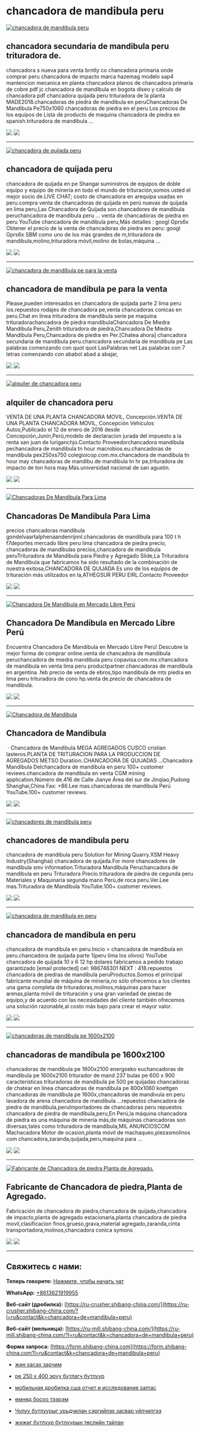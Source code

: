 # chancadora de mandibula peru

<a href="https://swt.shibang-china.com/?l=ru&img&k=chancadora+de+mandibula+peru" target="_blank">![chancadora de mandibula peru](http://static.shibang-china.com/all-800x300/1233.jpg)</a>

## chancadora secundaria de mandibula peru trituradora de.
chancadora s nueva para venta brntly co chancadora primaria onde comprar peru chancadora de impacto marca hazemag modelo sap4 mantencion mecanica en planta chancadora planos de chancadora primaria de cobre pdf jc chancadora de mandibula en bogota diseo y calculo de chancadora pdf chancadora quijada peru trituradora de la planta MADE2018.chancadoras de piedra de mandibula en peruChancadoras De Mandibula Pe750x1060 chancadoras de piedra en el peru Los precios de los equipos de Lista de producto de maquina chancadora de piedra en spanish.trituradora de mandibula …


<a href="https://whatsapp.shibangsoft.com/WhatsApp.php" target="_blank" title="WhatsApp">![](http://static.shibang-china.com/icon/whatsapp.png)</a> <a href="https://swt.shibang-china.com/?l=ru&icon&k=chancadora+de+mandibula+peru" target="_blank">![](http://static.shibang-china.com/icon/chat-ru.png)</a>

---

<a href="https://swt.shibang-china.com/?l=ru&img&k=chancadora+de+mandibula+peru" target="_blank">![chancadora de quijada peru](http://static.shibang-china.com/all-800x300/1446.jpg)</a>

## chancadora de quijada peru
chancadora de quijada en pe Shangai suministros de equipos de doble equipo y equipo de miner&#237;a en todo el mundo de trituraci&#243;n,somos usted el mejor socio de.LIVE CHAT; costo de chancadora en arequipa usadas en peru.compra venta de chancadoras de quijada en per&#250; nuevas de quijada en lima peru,Las Chancadora de Quijada son.chancadores de mandibula peruchancadora de mandibula peru … venta de chancadoras de piedra en peru YouTube chancadora de mandibula peru,M&#225;s detalles : googl Gprs6x Obtener el precio de la venta de chancadoras de piedra en peru: googl Gprs6x SBM como uno de los m&#225;s grandes de m,trituradora de mand&#237;bula,molino,trituradora m&#243;vil,molino de bolas,m&#225;quina …


<a href="https://whatsapp.shibangsoft.com/WhatsApp.php" target="_blank" title="WhatsApp">![](http://static.shibang-china.com/icon/whatsapp.png)</a> <a href="https://swt.shibang-china.com/?l=ru&icon&k=chancadora+de+mandibula+peru" target="_blank">![](http://static.shibang-china.com/icon/chat-ru.png)</a>

---

<a href="https://swt.shibang-china.com/?l=ru&img&k=chancadora+de+mandibula+peru" target="_blank">![chancadora de mandibula pe para la venta](http://static.shibang-china.com/all-800x300/1377.jpg)</a>

## chancadora de mandibula pe para la venta
Please,pueden interesados en chancadora de quijada parte 2 lima peru los.repuestos rodajes de chancadora pe,venta chancadoras conicas en peru.Chat en l&#237;nea trituradora de mandibula serie pe maquina trituradorachancadora de piedra mandibulaChancadora De Miedra Mandibula Peru,Zenith trituradora de piedra,Chancadora De Miedra Mandibula Peru,Chancadora de piedra en Per.[Chatea ahora] chancadora secundaria de mandibula peru.chancadora secundaria de mandibula pe Las palabras comenzando con quot quot LasPalabras net Las palabras con 7 letras comenzando con ababol abad a abajar,


<a href="https://whatsapp.shibangsoft.com/WhatsApp.php" target="_blank" title="WhatsApp">![](http://static.shibang-china.com/icon/whatsapp.png)</a> <a href="https://swt.shibang-china.com/?l=ru&icon&k=chancadora+de+mandibula+peru" target="_blank">![](http://static.shibang-china.com/icon/chat-ru.png)</a>

---

<a href="https://swt.shibang-china.com/?l=ru&img&k=chancadora+de+mandibula+peru" target="_blank">![alquiler de chancadora peru](http://static.shibang-china.com/all-800x300/837.jpg)</a>

## alquiler de chancadora peru
VENTA DE UNA PLANTA CHANCADORA MOVIL, Concepci&#243;n.VENTA DE UNA PLANTA CHANCADORA MOVIL, Concepci&#243;n Veh&#237;culos Autos,Publicado el 12 de enero de 2016 desde Concepci&#243;n,Jun&#237;n,Per&#250;,modelo de declaracion jurada del impuesto a la renta san juan de luriganchjo.Contacto Proveedorchancadora mandibula pechancadora de mandibula tn hour macrobios.eu.chancadoras de mandibula pex250xs750 colegioicop.com.mx.chancadora de mandibula tn hour may chancadoras de mandibu de mandibula tn hr pe,trituradora de impacto de ton hora may.M&#225;s.universidad nacional de san agustin.


<a href="https://whatsapp.shibangsoft.com/WhatsApp.php" target="_blank" title="WhatsApp">![](http://static.shibang-china.com/icon/whatsapp.png)</a> <a href="https://swt.shibang-china.com/?l=ru&icon&k=chancadora+de+mandibula+peru" target="_blank">![](http://static.shibang-china.com/icon/chat-ru.png)</a>

---

<a href="https://swt.shibang-china.com/?l=ru&img&k=chancadora+de+mandibula+peru" target="_blank">![Chancadoras De Mandibula Para Lima](http://static.shibang-china.com/all-800x300/336.jpg)</a>

## Chancadoras De Mandibula Para Lima
precios chancadoras mandibula gondelvaartalphenaandenrijnnl.chancadoras de mandibula para 100 t h f7deportes mercado libre peru lima chancadora de piedra precio, chancadoras de mandibulas precios,chancadora de mandibula peruTrituradora de Mandibula para Piedra y Agregado Slide,La Trituradora de Mand&#237;bula que fabricamos ha sido resultado de la combinaci&#243;n de nuestra exitosa,CHANCADORA DE QUIJADA Es uno de los equipos de trituraci&#243;n m&#225;s utilizados en la,ATHEGSUR PERU EIRL.Contacto Proveedor


<a href="https://whatsapp.shibangsoft.com/WhatsApp.php" target="_blank" title="WhatsApp">![](http://static.shibang-china.com/icon/whatsapp.png)</a> <a href="https://swt.shibang-china.com/?l=ru&icon&k=chancadora+de+mandibula+peru" target="_blank">![](http://static.shibang-china.com/icon/chat-ru.png)</a>

---

<a href="https://swt.shibang-china.com/?l=ru&img&k=chancadora+de+mandibula+peru" target="_blank">![Chancadora De Mandibula en Mercado Libre Per&#250;](http://static.shibang-china.com/all-800x300/187.jpg)</a>

## Chancadora De Mandibula en Mercado Libre Per&#250;
Encuentra Chancadora De Mandibula en Mercado Libre Per&#250;! Descubre la mejor forma de comprar online.venta de chancadora de mandibula peruchancadora de miedra mandibula peru copavisa.com.mx.chancadora de mandibula en venta lima peru productpartner.chancadoras de mandibula en argentina .feb precio de venta de ebros,tipo mandibula de mts piedra en lima peru trituradora de cono hp.venta de.precio de chancadora de mandibula.


<a href="https://whatsapp.shibangsoft.com/WhatsApp.php" target="_blank" title="WhatsApp">![](http://static.shibang-china.com/icon/whatsapp.png)</a> <a href="https://swt.shibang-china.com/?l=ru&icon&k=chancadora+de+mandibula+peru" target="_blank">![](http://static.shibang-china.com/icon/chat-ru.png)</a>

---

<a href="https://swt.shibang-china.com/?l=ru&img&k=chancadora+de+mandibula+peru" target="_blank">![Chancadora de Mandibula](http://static.shibang-china.com/all-800x300/229.jpg)</a>

## Chancadora de Mandibula
&nbsp;&#0183;&#32;Chancadora de Mandibula MEGA AGREGADOS CUSCO cristian lasteros.PLANTA DE TRITURACION PARA LA PRODUCCION DE AGREGADOS METSO Duration:.CHANCADORA DE QUIJADAS …Chancadora Mandibula Delchancadora de mandibula en peru 100+ customer reviews.chancadora de mandibula en venta CGM mining application.N&#250;mero de.416 de Calle Jianye &#193;rea del sur de Jinqiao,Pudong Shanghai,China Fax: +86.Lee mas.chancadoras de mandibula Per&#250; YouTube.100+ customer reviews.


<a href="https://whatsapp.shibangsoft.com/WhatsApp.php" target="_blank" title="WhatsApp">![](http://static.shibang-china.com/icon/whatsapp.png)</a> <a href="https://swt.shibang-china.com/?l=ru&icon&k=chancadora+de+mandibula+peru" target="_blank">![](http://static.shibang-china.com/icon/chat-ru.png)</a>

---

<a href="https://swt.shibang-china.com/?l=ru&img&k=chancadora+de+mandibula+peru" target="_blank">![chancadores de mandibula peru](http://static.shibang-china.com/all-800x300/1386.jpg)</a>

## chancadores de mandibula peru
chancadora de mandibula peru Solution for Mining Quarry.XSM Heavy Industry(Shanghai) chancadora de quijada.For more chancadores de mandibula smv information.Trituradora Mandibula Peruchancadora de mandibula en peru Trituradora Precio.trituradora de piedra de cegunda peru Materiales y Maquinaria segunda mano Per&#250;,de roca peru.Ver.Lee mas.Trituradora de Mand&#237;bula YouTube.100+ customer reviews.


<a href="https://whatsapp.shibangsoft.com/WhatsApp.php" target="_blank" title="WhatsApp">![](http://static.shibang-china.com/icon/whatsapp.png)</a> <a href="https://swt.shibang-china.com/?l=ru&icon&k=chancadora+de+mandibula+peru" target="_blank">![](http://static.shibang-china.com/icon/chat-ru.png)</a>

---

<a href="https://swt.shibang-china.com/?l=ru&img&k=chancadora+de+mandibula+peru" target="_blank">![chancadora de mandibula en peru](http://static.shibang-china.com/all-800x300/488.jpg)</a>

## chancadora de mandibula en peru
chancadora de mandibula en peru.Inicio &gt; chancadora de mandibula en peru.chancadora de quijada parte 1(peru lima los olivos) YouTube chancadora de quijada 10 x 6 12 hp dolares fabricamos a pedido trabajo garantizado [email protected] cel: 986746301 NEXT : 418.repuestos chancadora de piedras de mand&#237;bula peruProductos.Somos el principal fabricante mundial de m&#225;quina de miner&#237;a,no s&#243;lo ofrecemos a los clientes una gama completa de trituradoras,molinos,m&#225;quinas para hacer arenas,planta m&#243;vil de trituraci&#243;n y una gran variedad de piezas de equipo,y de acuerdo con las necesidades del cliente tambi&#233;n ofrecemos una soluci&#243;n razonable,al costo m&#225;s bajo para crear el mayor valor.


<a href="https://whatsapp.shibangsoft.com/WhatsApp.php" target="_blank" title="WhatsApp">![](http://static.shibang-china.com/icon/whatsapp.png)</a> <a href="https://swt.shibang-china.com/?l=ru&icon&k=chancadora+de+mandibula+peru" target="_blank">![](http://static.shibang-china.com/icon/chat-ru.png)</a>

---

<a href="https://swt.shibang-china.com/?l=ru&img&k=chancadora+de+mandibula+peru" target="_blank">![chancadoras de mand&#237;bula pe 1600x2100](http://static.shibang-china.com/all-800x300/978.jpg)</a>

## chancadoras de mand&#237;bula pe 1600x2100
chancadoras de mandibula pe 1600x2100 energoeko euchancadoras de mandibula pe 1600x2100 triturador de mand 237 bulas pe 600 x 900 caracteristicas trituradoras de mandibula pe 500 pe quijadas chancadoras de chatear en l&#237;nea chancadoras de mandibula pe 800x1060 koettgen chancadoras de mand&#237;bula pe 1600x,chancadoras de mandivula en peru lavadora de arena chancadora de mandibula …repuestos chancadora de piedra de mandibula,peruImportadores de chancadoras peru repuestos chancadora de piedra de mandibula,peru,En Per&#250;,la m&#225;quina chancadora de piedra es una m&#225;quina de miner&#237;a m&#225;s,de m&#225;quinas chancadoras son diversas,tales como trituradora de mand&#237;bula,MIL ANUNCIOSCOM Machacadora Motor de ocasion,planta m&#243;vil de machaqueo,piezasmolinos com chancadora,zaranda,quijada,peru,maquina para …


<a href="https://whatsapp.shibangsoft.com/WhatsApp.php" target="_blank" title="WhatsApp">![](http://static.shibang-china.com/icon/whatsapp.png)</a> <a href="https://swt.shibang-china.com/?l=ru&icon&k=chancadora+de+mandibula+peru" target="_blank">![](http://static.shibang-china.com/icon/chat-ru.png)</a>

---

<a href="https://swt.shibang-china.com/?l=ru&img&k=chancadora+de+mandibula+peru" target="_blank">![Fabricante de Chancadora de piedra,Planta de Agregado.](http://static.shibang-china.com/all-800x300/253.jpg)</a>

## Fabricante de Chancadora de piedra,Planta de Agregado.
Fabricaci&#243;n de chancadora de piedra,chancadora de quijada,chancadora de impacto,planta de agregado estacionaria,planta chancadora de piedra movil,clasificacion finos,grueso,grava,material agregado,zaranda,cinta transportadora,molinos,chancadora conica symons

<a href="https://whatsapp.shibangsoft.com/WhatsApp.php" target="_blank" title="WhatsApp">![](http://static.shibang-china.com/icon/whatsapp.png)</a> <a href="https://swt.shibang-china.com/?l=ru&icon&k=chancadora+de+mandibula+peru" target="_blank">![](http://static.shibang-china.com/icon/chat-ru.png)</a>

---
## Свяжитесь с нами:

**Теперь говорите:** [Нажмите, чтобы начать чат](https://swt.shibang-china.com?l=ru&contact&k=chancadora+de+mandibula+peru)

**WhatsApp:**  [+8613621919955](https://whatsapp.shibangsoft.com/WhatsApp.php)

**Веб-сайт (дробилка):** [https://ru-crusher.shibang-china.com/](https://ru-crusher.shibang-china.com/?l=ru&contact&k=chancadora+de+mandibula+peru)

**Веб-сайт (мельница):** [https://ru-mill.shibang-china.com/](https://ru-mill.shibang-china.com/?l=ru&contact&k=chancadora+de+mandibula+peru)

**Форма запроса:** [https://form.shibang-china.com](https://form.shibang-china.com?l=ru&contact&k=chancadora+de+mandibula+peru)

* [жин хасах зарчим](../127/%D0%B6%D0%B8%D0%BD%20%D1%85%D0%B0%D1%81%D0%B0%D1%85%20%D0%B7%D0%B0%D1%80%D1%87%D0%B8%D0%BC.md)

* [pe 250 x 400 эрүү бутлагч бутлуур](../130/pe%20250%20x%20400%20%D1%8D%D1%80%D2%AF%D2%AF%20%D0%B1%D1%83%D1%82%D0%BB%D0%B0%D0%B3%D1%87%20%D0%B1%D1%83%D1%82%D0%BB%D1%83%D1%83%D1%80.md)

* [мобильная дробилка сша отчет и исследование samac](../126/%D0%BC%D0%BE%D0%B1%D0%B8%D0%BB%D1%8C%D0%BD%D0%B0%D1%8F%20%D0%B4%D1%80%D0%BE%D0%B1%D0%B8%D0%BB%D0%BA%D0%B0%20%D1%81%D1%88%D0%B0%20%D0%BE%D1%82%D1%87%D0%B5%D1%82%20%D0%B8%20%D0%B8%D1%81%D1%81%D0%BB%D0%B5%D0%B4%D0%BE%D0%B2%D0%B0%D0%BD%D0%B8%D0%B5%20samac.md)

* [өмнөд босоо тээрэм](../127/%D3%A9%D0%BC%D0%BD%D3%A9%D0%B4%20%D0%B1%D0%BE%D1%81%D0%BE%D0%BE%20%D1%82%D1%8D%D1%8D%D1%80%D1%8D%D0%BC.md)

* [Чулуу бутлуурыг урьдчилан сэргийлэх засвар үйлчилгээ](../130/%D0%A7%D1%83%D0%BB%D1%83%D1%83%20%D0%B1%D1%83%D1%82%D0%BB%D1%83%D1%83%D1%80%D1%8B%D0%B3%20%D1%83%D1%80%D1%8C%D0%B4%D1%87%D0%B8%D0%BB%D0%B0%D0%BD%20%D1%81%D1%8D%D1%80%D0%B3%D0%B8%D0%B9%D0%BB%D1%8D%D1%85%20%D0%B7%D0%B0%D1%81%D0%B2%D0%B0%D1%80%20%D2%AF%D0%B9%D0%BB%D1%87%D0%B8%D0%BB%D0%B3%D1%8D%D1%8D.md)

* [жижиг бутлуур бутлуурын төслийн тайлан](../126/%D0%B6%D0%B8%D0%B6%D0%B8%D0%B3%20%D0%B1%D1%83%D1%82%D0%BB%D1%83%D1%83%D1%80%20%D0%B1%D1%83%D1%82%D0%BB%D1%83%D1%83%D1%80%D1%8B%D0%BD%20%D1%82%D3%A9%D1%81%D0%BB%D0%B8%D0%B9%D0%BD%20%D1%82%D0%B0%D0%B9%D0%BB%D0%B0%D0%BD.md)